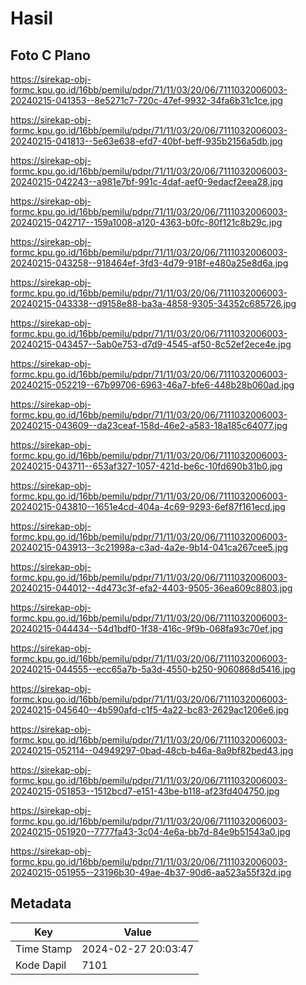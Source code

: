 # Hasil

## Foto C Plano

https://sirekap-obj-formc.kpu.go.id/16bb/pemilu/pdpr/71/11/03/20/06/7111032006003-20240215-041353--8e5271c7-720c-47ef-9932-34fa6b31c1ce.jpg

https://sirekap-obj-formc.kpu.go.id/16bb/pemilu/pdpr/71/11/03/20/06/7111032006003-20240215-041813--5e63e638-efd7-40bf-beff-935b2156a5db.jpg

https://sirekap-obj-formc.kpu.go.id/16bb/pemilu/pdpr/71/11/03/20/06/7111032006003-20240215-042243--a981e7bf-991c-4daf-aef0-9edacf2eea28.jpg

https://sirekap-obj-formc.kpu.go.id/16bb/pemilu/pdpr/71/11/03/20/06/7111032006003-20240215-042717--159a1008-a120-4363-b0fc-80f121c8b29c.jpg

https://sirekap-obj-formc.kpu.go.id/16bb/pemilu/pdpr/71/11/03/20/06/7111032006003-20240215-043258--918464ef-3fd3-4d79-918f-e480a25e8d6a.jpg

https://sirekap-obj-formc.kpu.go.id/16bb/pemilu/pdpr/71/11/03/20/06/7111032006003-20240215-043338--d9158e88-ba3a-4858-9305-34352c685726.jpg

https://sirekap-obj-formc.kpu.go.id/16bb/pemilu/pdpr/71/11/03/20/06/7111032006003-20240215-043457--5ab0e753-d7d9-4545-af50-8c52ef2ece4e.jpg

https://sirekap-obj-formc.kpu.go.id/16bb/pemilu/pdpr/71/11/03/20/06/7111032006003-20240215-052219--67b99706-6963-46a7-bfe6-448b28b060ad.jpg

https://sirekap-obj-formc.kpu.go.id/16bb/pemilu/pdpr/71/11/03/20/06/7111032006003-20240215-043609--da23ceaf-158d-46e2-a583-18a185c64077.jpg

https://sirekap-obj-formc.kpu.go.id/16bb/pemilu/pdpr/71/11/03/20/06/7111032006003-20240215-043711--653af327-1057-421d-be6c-10fd690b31b0.jpg

https://sirekap-obj-formc.kpu.go.id/16bb/pemilu/pdpr/71/11/03/20/06/7111032006003-20240215-043810--1651e4cd-404a-4c69-9293-6ef87f161ecd.jpg

https://sirekap-obj-formc.kpu.go.id/16bb/pemilu/pdpr/71/11/03/20/06/7111032006003-20240215-043913--3c21998a-c3ad-4a2e-9b14-041ca267cee5.jpg

https://sirekap-obj-formc.kpu.go.id/16bb/pemilu/pdpr/71/11/03/20/06/7111032006003-20240215-044012--4d473c3f-efa2-4403-9505-36ea609c8803.jpg

https://sirekap-obj-formc.kpu.go.id/16bb/pemilu/pdpr/71/11/03/20/06/7111032006003-20240215-044434--54d1bdf0-1f38-416c-9f9b-068fa93c70ef.jpg

https://sirekap-obj-formc.kpu.go.id/16bb/pemilu/pdpr/71/11/03/20/06/7111032006003-20240215-044555--ecc65a7b-5a3d-4550-b250-9060868d5416.jpg

https://sirekap-obj-formc.kpu.go.id/16bb/pemilu/pdpr/71/11/03/20/06/7111032006003-20240215-045640--4b590afd-c1f5-4a22-bc83-2629ac1206e6.jpg

https://sirekap-obj-formc.kpu.go.id/16bb/pemilu/pdpr/71/11/03/20/06/7111032006003-20240215-052114--04949297-0bad-48cb-b46a-8a9bf82bed43.jpg

https://sirekap-obj-formc.kpu.go.id/16bb/pemilu/pdpr/71/11/03/20/06/7111032006003-20240215-051853--1512bcd7-e151-43be-b118-af23fd404750.jpg

https://sirekap-obj-formc.kpu.go.id/16bb/pemilu/pdpr/71/11/03/20/06/7111032006003-20240215-051920--7777fa43-3c04-4e6a-bb7d-84e9b51543a0.jpg

https://sirekap-obj-formc.kpu.go.id/16bb/pemilu/pdpr/71/11/03/20/06/7111032006003-20240215-051955--23196b30-49ae-4b37-90d6-aa523a55f32d.jpg


## Metadata

| Key        | Value               |
| ---------- | ------------------- |
| Time Stamp | 2024-02-27 20:03:47 |
| Kode Dapil | 7101                |



